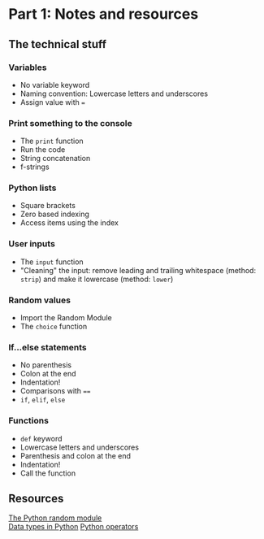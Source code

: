 # Part 1: Notes and resources

## The technical stuff

### Variables
  - No variable keyword
  - Naming convention: Lowercase letters and underscores
  - Assign value with `=`

### Print something to the console
  - The `print` function
  - Run the code
  - String concatenation
  - f-strings

### Python lists
  - Square brackets
  - Zero based indexing
  - Access items using the index

### User inputs
  - The `input` function
  - "Cleaning" the input: remove leading and trailing whitespace (method: `strip`) and make it lowercase (method: `lower`)

### Random values
  - Import the Random Module
  - The `choice` function

### If...else statements
  - No parenthesis
  - Colon at the end
  - Indentation!
  - Comparisons with `==`
  - `if`, `elif`, `else`

### Functions
  - `def` keyword
  - Lowercase letters and underscores
  - Parenthesis and colon at the end
  - Indentation!
  - Call the function

## Resources
[The Python random module](https://www.geeksforgeeks.org/python-random-module/)  
[Data types in Python](https://www.geeksforgeeks.org/python-data-types/)
[Python operators](https://www.geeksforgeeks.org/python-operators/)